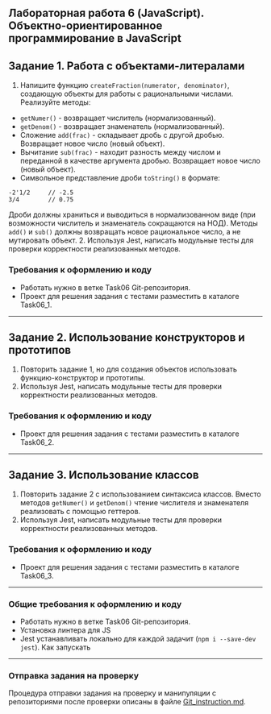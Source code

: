 ##                             Лабораторная работа 6 (JavaScript). Объектно-ориентированное программирование в JavaScript
## Задание 1. Работа с объектами-литералами
1. Напишите функцию `createFraction(numerator, denominator)`, создающую объекты для работы с рациональными числами. Реализуйте методы:
* `getNumer()` - возвращает числитель (нормализованный).
* `getDenom()` - возвращает знаменатель (нормализованный).
* Сложение `add(frac)` - складывает дробь с другой дробью. Возвращает новое число (новый объект).
* Вычитание `sub(frac)` - находит разность между числом и переданной в качестве аргумента дробью. Возвращает новое число (новый объект).
* Символьное представление дроби `toString()` в формате:
```
-2'1/2     // -2.5
3/4        // 0.75
```
Дроби должны храниться и выводиться в нормализованном виде (при возможности числитель и знаменатель сокращаются на НОД).
Методы `add()` и `sub()` должны возвращать новое рациональное число, а не мутировать объект. 
2. Используя Jest, написать модульные тесты для проверки корректности реализованных методов.

### Требования к оформлению и коду
* Работать нужно в ветке Task06 Git-репозитория.
* Проект для решения задания с тестами разместить в каталоге Task06_1.

- - -

## Задание 2. Использование конструкторов и прототипов
1. Повторить задание 1, но для создания объектов использовать функцию-конструктор и прототипы.
2. Используя Jest, написать модульные тесты для проверки корректности реализованных методов.

### Требования к оформлению и коду
* Проект для решения задания с тестами разместить в каталоге Task06_2.

- - -

## Задание 3. Использование классов
1. Повторить задание 2 с использованием синтаксиса классов. Вместо методов `getNumer()` и `getDenom()` чтение числителя и знаменателя реализовать с помощью геттеров.
2. Используя Jest, написать модульные тесты для проверки корректности реализованных методов.

### Требования к оформлению и коду
* Проект для решения задания с тестами разместить в каталоге Task06_3.

- - -

### Общие требования к оформлению и коду
* Работать нужно в ветке Task06 Git-репозитория.
* Установка линтера для JS
* Jest устанавливать локально для каждой задачит (`npm i --save-dev jest`). Как запускать

- - -

### Отправка задания на проверку
Процедура отправки задания на проверку и манипуляции с репозиториями после проверки описаны в файле [Git_instruction.md](Git_instruction.md).
